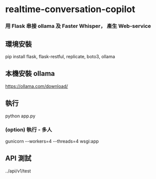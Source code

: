 # realtime-conversation-copilot
### 用 Flask 串接 ollama 及 Faster Whisper， 產生 Web-service

## 環境安裝
pip install flask, flask-restful, replicate, boto3, ollama

## 本機安裝 ollama
https://ollama.com/download/

## 執行
python app.py

### (option) 執行 - 多人
gunicorn --workers=4 --threads=4 wsgi:app


## API 測試
../api/v1/test
